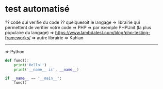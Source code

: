 # test automatisé 

?? code qui verifie du code 
?? quelquesoit le langage => librairie qui permettent de verifier votre code
=> PHP => par exemple PHPUnit  (la plus populaire du langage)
=> <https://www.lambdatest.com/blog/php-testing-frameworks/>
=> autre librairie => Kahlan

-------------------

=> Python

```py
def func():
    print('Hello!')
    print('__name__ is', __name__)

if __name__ == '__main__':
    func()
```

